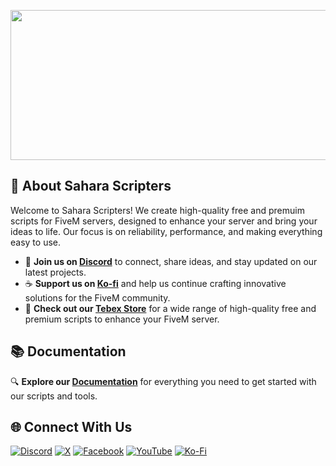 <p align="center">
  <img width="612" height="240" src="https://cdn.imgpile.com/f/eMHqY3b_xl.png">
</p>

## 🌟 About Sahara Scripters

Welcome to Sahara Scripters! We create high-quality free and premuim scripts for FiveM servers, designed to enhance your server and bring your ideas to life. Our focus is on reliability, performance, and making everything easy to use. 

- 📢 **Join us on [Discord](https://discord.gg/kQxzuyqnkR)** to connect, share ideas, and stay updated on our latest projects.
- ☕ **Support us on [Ko-fi](https://ko-fi.com/saharascripters)** and help us continue crafting innovative solutions for the FiveM community.
- 🛒 **Check out our [Tebex Store](https://saharascripters.tebex.io/)** for a wide range of high-quality free and premium scripts to enhance your FiveM server.

## 📚 Documentation
🔍 **Explore our [Documentation](https://saharascripters.gitbook.io/docs)** for everything you need to get started with our scripts and tools.

## 🌐 Connect With Us
[![Discord](https://img.shields.io/badge/Discord-%237289DA.svg?style=for-the-badge&logo=discord&logoColor=white)](https://discord.gg/kQxzuyqnkR)
[![X](https://img.shields.io/badge/X-%23121011.svg?style=for-the-badge&logo=X&logoColor=white)](https://x.com/saharascripters)
[![Facebook](https://img.shields.io/badge/Facebook-%231877F2.svg?style=for-the-badge&logo=Facebook&logoColor=white)](https://www.facebook.com/groups/896847759004543)
[![YouTube](https://img.shields.io/badge/YouTube-%23FF0000.svg?style=for-the-badge&logo=YouTube&logoColor=white)](https://www.youtube.com/@saharascripters)
[![Ko-Fi](https://img.shields.io/badge/Ko--fi-F16061?style=for-the-badge&logo=ko-fi&logoColor=white)](https://ko-fi.com/saharascripters)
